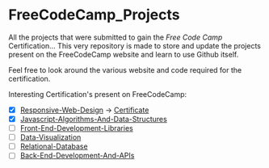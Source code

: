 # FreeCodeCamp_Projects

All the projects that were submitted to gain the <i>Free Code Camp</i> Certification...
This very repository is made to store and update the projects present on the FreeCodeCamp website and learn to use Github itself.

Feel free to look around the various website and code required for the certification.

Interesting Certification's present on FreeCodeCamp:

- [x] [Responsive-Web-Design](https://www.freecodecamp.org/learn/2022/responsive-web-design/) -> [Certificate](https://www.freecodecamp.org/certification/fcc9177d2bf-2347-45c8-abf2-a8fc374ca38a/responsive-web-design)
- [x] [Javascript-Algorithms-And-Data-Structures](https://www.freecodecamp.org/learn/javascript-algorithms-and-data-structures-v8/)
- [ ] [Front-End-Development-Libraries](https://www.freecodecamp.org/learn/front-end-development-libraries/)
- [ ] [Data-Visualization](https://www.freecodecamp.org/learn/data-visualization/)
- [ ] [Relational-Database](https://www.freecodecamp.org/learn/relational-database/)
- [ ] [Back-End-Development-And-APIs](https://www.freecodecamp.org/learn/back-end-development-and-apis/)
